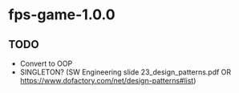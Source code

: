 # fps-game-1.0.0

## TODO
- Convert to OOP
- SINGLETON? (SW Engineering slide 23_design_patterns.pdf OR https://www.dofactory.com/net/design-patterns#list)
